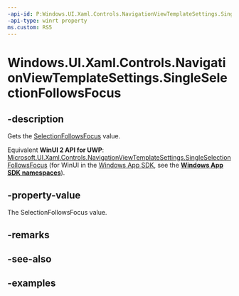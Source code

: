 ```yaml
---
-api-id: P:Windows.UI.Xaml.Controls.NavigationViewTemplateSettings.SingleSelectionFollowsFocus
-api-type: winrt property
ms.custom: RS5
---
```


<!-- Property syntax.
public bool SingleSelectionFollowsFocus { get; }
-->

# Windows.UI.Xaml.Controls.NavigationViewTemplateSettings.SingleSelectionFollowsFocus

## -description

Gets the [SelectionFollowsFocus](navigationview_selectionfollowsfocus.md) value.

Equivalent **WinUI 2 API for UWP**: [Microsoft.UI.Xaml.Controls.NavigationViewTemplateSettings.SingleSelectionFollowsFocus](/windows/winui/api/microsoft.ui.xaml.controls.navigationviewtemplatesettings.singleselectionfollowsfocus) (for WinUI in the [Windows App SDK](/windows/apps/windows-app-sdk/), see the **[Windows App SDK namespaces](/windows/windows-app-sdk/api/winrt/)**).

## -property-value

The SelectionFollowsFocus value.

## -remarks

## -see-also

## -examples

